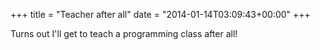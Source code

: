 +++
title = "Teacher after all"
date = "2014-01-14T03:09:43+00:00"
+++

Turns out I'll get to teach a programming class after all!
			